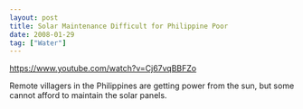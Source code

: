 ```yaml
---
layout: post
title: Solar Maintenance Difficult for Philippine Poor
date: 2008-01-29
tag: ["Water"]
---
```


https://www.youtube.com/watch?v=Cj67vqBBFZo  

Remote villagers in the Philippines are getting power from the sun, but some cannot afford to maintain the solar panels.